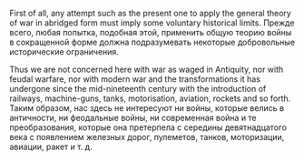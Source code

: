 
First of all, any attempt such as the present one to apply the general theory of war in abridged form must imply some voluntary historical limits.
Прежде всего, любая попытка, подобная этой, применить общую теорию войны в сокращенной форме должна подразумевать некоторые добровольные исторические ограничения.

Thus we are not concerned here with war as waged in Antiquity, nor with feudal warfare, nor with modern war and the transformations it has undergone since the mid-nineteenth century with the introduction of railways, machine-guns, tanks, motorisation, aviation, rockets and so forth.
Таким образом, нас здесь не интересуют ни войны, которые велись в античности, ни феодальные войны, ни современная война и те преобразования, которые она претерпела с середины девятнадцатого века с появлением железных дорог, пулеметов, танков, моторизации, авиации, ракет и т. д.